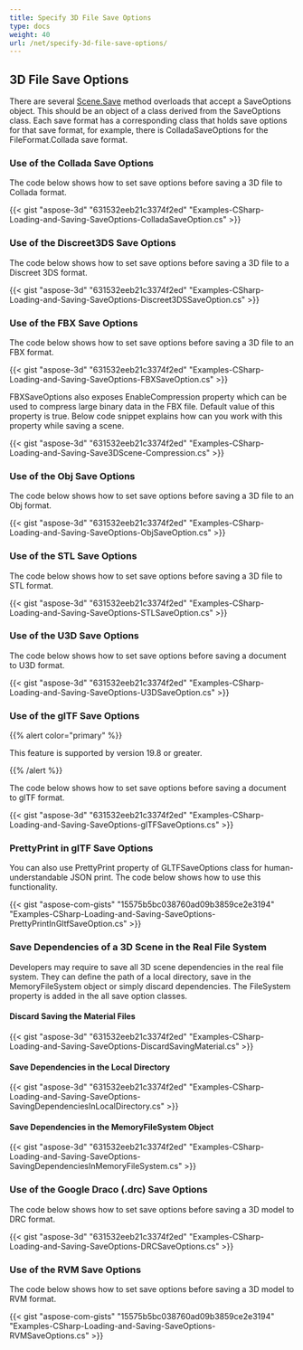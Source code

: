 ```yaml
---
title: Specify 3D File Save Options
type: docs
weight: 40
url: /net/specify-3d-file-save-options/
---
```


## **3D File Save Options**
There are several [Scene.Save](http://www.aspose.com/api/net/3d/aspose.threed/scene) method overloads that accept a SaveOptions object. This should be an object of a class derived from the SaveOptions class. Each save format has a corresponding class that holds save options for that save format, for example, there is ColladaSaveOptions for the FileFormat.Collada save format.
### **Use of the Collada Save Options**
The code below shows how to set save options before saving a 3D file to Collada format.

{{< gist "aspose-3d" "631532eeb21c3374f2ed" "Examples-CSharp-Loading-and-Saving-SaveOptions-ColladaSaveOption.cs" >}}
### **Use of the Discreet3DS Save Options**
The code below shows how to set save options before saving a 3D file to a Discreet 3DS format.

{{< gist "aspose-3d" "631532eeb21c3374f2ed" "Examples-CSharp-Loading-and-Saving-SaveOptions-Discreet3DSSaveOption.cs" >}}
### **Use of the FBX Save Options**
The code below shows how to set save options before saving a 3D file to an FBX format.

{{< gist "aspose-3d" "631532eeb21c3374f2ed" "Examples-CSharp-Loading-and-Saving-SaveOptions-FBXSaveOption.cs" >}}

FBXSaveOptions also exposes EnableCompression property which can be used to compress large binary data in the FBX file. Default value of this property is true. Below code snippet explains how can you work with this property while saving a scene.



{{< gist "aspose-3d" "631532eeb21c3374f2ed" "Examples-CSharp-Loading-and-Saving-Save3DScene-Compression.cs" >}}
### **Use of the Obj Save Options**
The code below shows how to set save options before saving a 3D file to an Obj format.

{{< gist "aspose-3d" "631532eeb21c3374f2ed" "Examples-CSharp-Loading-and-Saving-SaveOptions-ObjSaveOption.cs" >}}
### **Use of the STL Save Options**
The code below shows how to set save options before saving a 3D file to STL format.

{{< gist "aspose-3d" "631532eeb21c3374f2ed" "Examples-CSharp-Loading-and-Saving-SaveOptions-STLSaveOption.cs" >}}
### **Use of the U3D Save Options**
The code below shows how to set save options before saving a document to U3D format.

{{< gist "aspose-3d" "631532eeb21c3374f2ed" "Examples-CSharp-Loading-and-Saving-SaveOptions-U3DSaveOption.cs" >}}
### **Use of the glTF Save Options**
{{% alert color="primary" %}} 

This feature is supported by version 19.8 or greater.

{{% /alert %}} 



The code below shows how to set save options before saving a document to glTF format.

{{< gist "aspose-3d" "631532eeb21c3374f2ed" "Examples-CSharp-Loading-and-Saving-SaveOptions-glTFSaveOptions.cs" >}}
### **PrettyPrint in glTF Save Options**
You can also use PrettyPrint property of GLTFSaveOptions class for human-understandable JSON print. The code below shows how to use this functionality. 

{{< gist "aspose-com-gists" "15575b5bc038760ad09b3859ce2e3194" "Examples-CSharp-Loading-and-Saving-SaveOptions-PrettyPrintInGltfSaveOption.cs" >}}
### **Save Dependencies of a 3D Scene in the Real File System**
Developers may require to save all 3D scene dependencies in the real file system. They can define the path of a local directory, save in the MemoryFileSystem object or simply discard dependencies. The FileSystem property is added in the all save option classes.
#### **Discard Saving the Material Files**
{{< gist "aspose-3d" "631532eeb21c3374f2ed" "Examples-CSharp-Loading-and-Saving-SaveOptions-DiscardSavingMaterial.cs" >}}
#### **Save Dependencies in the Local Directory**
{{< gist "aspose-3d" "631532eeb21c3374f2ed" "Examples-CSharp-Loading-and-Saving-SaveOptions-SavingDependenciesInLocalDirectory.cs" >}}
#### **Save Dependencies in the MemoryFileSystem Object**
{{< gist "aspose-3d" "631532eeb21c3374f2ed" "Examples-CSharp-Loading-and-Saving-SaveOptions-SavingDependenciesInMemoryFileSystem.cs" >}}
### **Use of the Google Draco (.drc) Save Options**
The code below shows how to set save options before saving a 3D model to DRC format.

{{< gist "aspose-3d" "631532eeb21c3374f2ed" "Examples-CSharp-Loading-and-Saving-SaveOptions-DRCSaveOptions.cs" >}}
### **Use of the RVM Save Options**
The code below shows how to set save options before saving a 3D model to RVM format.

{{< gist "aspose-com-gists" "15575b5bc038760ad09b3859ce2e3194" "Examples-CSharp-Loading-and-Saving-SaveOptions-RVMSaveOptions.cs" >}}
